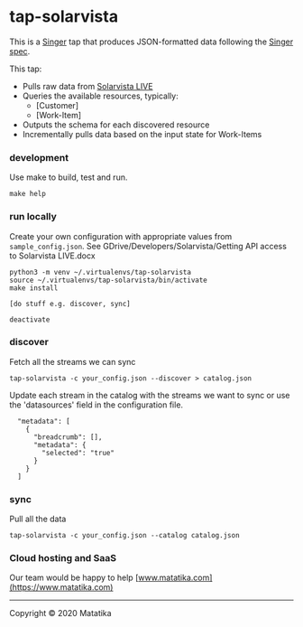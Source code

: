 # tap-solarvista

This is a [Singer](https://singer.io) tap that produces JSON-formatted data following the [Singer spec](https://github.com/singer-io/getting-started/blob/master/SPEC.md).

This tap:

- Pulls raw data from [Solarvista LIVE](https://api.solarvista.com)
- Queries the available resources, typically:
  	- [Customer]
  	- [Work-Item]
- Outputs the schema for each discovered resource
- Incrementally pulls data based on the input state for Work-Items


### development
Use make to build, test and run.
```
make help
```

### run locally

Create your own configuration with appropriate values from ```sample_config.json```.  See GDrive/Developers/Solarvista/Getting API access to Solarvista LIVE.docx

```
python3 -m venv ~/.virtualenvs/tap-solarvista
source ~/.virtualenvs/tap-solarvista/bin/activate
make install

[do stuff e.g. discover, sync]

deactivate
```

### discover
Fetch all the streams we can sync

```
tap-solarvista -c your_config.json --discover > catalog.json
```

Update each stream in the catalog with the streams we want to sync or use the 'datasources' field in the configuration file.

      "metadata": [
        {
          "breadcrumb": [],
          "metadata": {
            "selected": "true"
          }
        }
      ]


### sync
Pull all the data

```
tap-solarvista -c your_config.json --catalog catalog.json
```

### Cloud hosting and SaaS
Our team would be happy to help [www.matatika.com](https://www.matatika.com)

---

Copyright &copy; 2020 Matatika
